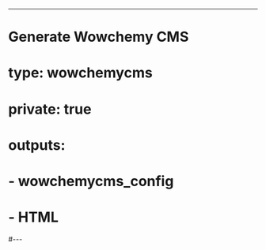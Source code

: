 ---
# Generate Wowchemy CMS
# type: wowchemycms
# private: true
# outputs:
#  - wowchemycms_config
#  - HTML
#---
